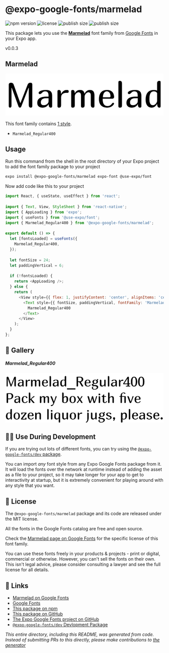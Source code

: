 # @expo-google-fonts/marmelad

![npm version](https://flat.badgen.net/npm/v/@expo-google-fonts/marmelad)
![license](https://flat.badgen.net/github/license/expo/google-fonts)
![publish size](https://flat.badgen.net/packagephobia/install/@expo-google-fonts/marmelad)
![publish size](https://flat.badgen.net/packagephobia/publish/@expo-google-fonts/marmelad)

This package lets you use the [**Marmelad**](https://fonts.google.com/specimen/Marmelad) font family from [Google Fonts](https://fonts.google.com/) in your Expo app.

v0.0.3

## Marmelad

![Marmelad](./font-family.png)

This font family contains [1 style](#-gallery).

- `Marmelad_Regular400`

## Usage

Run this command from the shell in the root directory of your Expo project to add the font family package to your project
```sh
expo install @expo-google-fonts/marmelad expo-font @use-expo/font
```

Now add code like this to your project
```js
import React, { useState, useEffect } from 'react';

import { Text, View, StyleSheet } from 'react-native';
import { AppLoading } from 'expo';
import { useFonts } from '@use-expo/font';
import { Marmelad_Regular400 } from '@expo-google-fonts/marmelad';

export default () => {
  let [fontsLoaded] = useFonts({
    Marmelad_Regular400,
  });

  let fontSize = 24;
  let paddingVertical = 6;

  if (!fontsLoaded) {
    return <AppLoading />;
  } else {
    return (
      <View style={{ flex: 1, justifyContent: 'center', alignItems: 'center' }}>
        <Text style={{ fontSize, paddingVertical, fontFamily: 'Marmelad_Regular400' }}>
          Marmelad_Regular400
        </Text>
      </View>
    );
  }
};

```

## 🔡 Gallery

##### Marmelad_Regular400
![Marmelad_Regular400](./9d26c08790a329b7df0bf3cd14c6102856d22040c14545f72c05a2f1f47633d6.ttf.png)


## 👩‍💻 Use During Development

If you are trying out lots of different fonts, you can try using the [`@expo-google-fonts/dev` package](https://github.com/expo/google-fonts/tree/master/font-packages/dev#readme).

You can import *any* font style from any Expo Google Fonts package from it. It will load the fonts
over the network at runtime instead of adding the asset as a file to your project, so it may take longer
for your app to get to interactivity at startup, but it is extremely convenient
for playing around with any style that you want.

## 📖 License

The `@expo-google-fonts/marmelad` package and its code are released under the MIT license.

All the fonts in the Google Fonts catalog are free and open source.

Check the [Marmelad page on Google Fonts](https://fonts.google.com/specimen/Marmelad) for the specific license of this font family.

You can use these fonts freely in your products & projects - print or digital, commercial or otherwise. However, you can't sell the fonts on their own. This isn't legal advice, please consider consulting a lawyer and see the full license for all details.

## 🔗 Links

- [Marmelad on Google Fonts](https://fonts.google.com/specimen/Marmelad)
- [Google Fonts](https://fonts.google.com/)
- [This package on npm](https://www.npmjs.com/package/@expo-google-fonts/marmelad)
- [This package on GitHub](https://github.com/expo/google-fonts/tree/master/font-packages/marmelad)
- [The Expo Google Fonts project on GitHub](https://github.com/expo/google-fonts)
- [`@expo-google-fonts/dev` Devlopment Package](https://github.com/expo/google-fonts/tree/master/font-packages/dev)


*This entire directory, including this README, was generated from code. Instead of submitting PRs to this directly, please make contributions to [the generator](https://github.com/expo/google-fonts/tree/master/packages/generator)*
